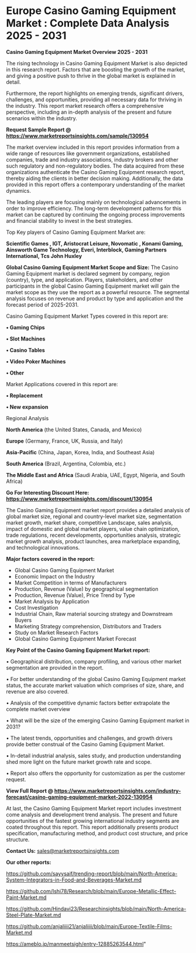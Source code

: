 # Europe Casino Gaming Equipment Market : Complete Data Analysis 2025 - 2031

<Strong> Casino Gaming Equipment Market Overview 2025 - 2031</strong>

The rising technology in Casino Gaming Equipment Market is also depicted in this research report. Factors that are boosting the growth of the market, and giving a positive push to thrive in the global market is explained in detail.

Furthermore, the report highlights on emerging trends, significant drivers, challenges, and opportunities, providing all necessary data for thriving in the industry. This report market research offers a comprehensive perspective, including an in-depth analysis of the present and future scenarios within the industry.

<strong>Request Sample Report @ <a href=https://www.marketreportsinsights.com/sample/130954>https://www.marketreportsinsights.com/sample/130954</a></strong>

The market overview included in this report provides information from a wide range of resources like government organizations, established companies, trade and industry associations, industry brokers and other such regulatory and non-regulatory bodies. The data acquired from these organizations authenticate the Casino Gaming Equipment research report, thereby aiding the clients in better decision making. Additionally, the data provided in this report offers a contemporary understanding of the market dynamics.

The leading players are focusing mainly on technological advancements in order to improve efficiency. The long-term development patterns for this market can be captured by continuing the ongoing process improvements and financial stability to invest in the best strategies.

Top Key players of Casino Gaming Equipment Market are:

<strong>Scientific Games , IGT, Aristocrat Leisure, Novomatic , Konami Gaming, Ainsworth Game Technology, Everi, Interblock, Gaming Partners International, Tcs John Huxley</strong>

<strong><b>Global Casino Gaming Equipment Market Scope and Size:</b></strong>
The Casino Gaming Equipment market is declared segment by company, region (country), type, and application. Players, stakeholders, and other participants in the global Casino Gaming Equipment market will gain the market scope as they use the report as a powerful resource. The segmental analysis focuses on revenue and product by type and application and the forecast period of 2025-2031.

Casino Gaming Equipment Market Types covered in this report are:

<strong>• Gaming Chips

• Slot Machines

• Casino Tables

• Video Poker Machines

• Other</strong>

Market Applications covered in this report are:

<strong>• Replacement

• New expansion</strong> 

Regional Analysis

<strong>North America</strong> (the United States, Canada, and Mexico)

<strong>Europe</strong> (Germany, France, UK, Russia, and Italy)

<strong>Asia-Pacific</strong> (China, Japan, Korea, India, and Southeast Asia)

<strong>South America</strong> (Brazil, Argentina, Colombia, etc.)

<strong>The Middle East and Africa</strong> (Saudi Arabia, UAE, Egypt, Nigeria, and South Africa)

<strong>Go For Interesting Discount Here: <a href=https://www.marketreportsinsights.com/discount/130954>https://www.marketreportsinsights.com/discount/130954</a></strong>

The Casino Gaming Equipment market report provides a detailed analysis of global market size, regional and country-level market size, segmentation market growth, market share, competitive Landscape, sales analysis, impact of domestic and global market players, value chain optimization, trade regulations, recent developments, opportunities analysis, strategic market growth analysis, product launches, area marketplace expanding, and technological innovations.

<strong><b>Major factors covered in the report:</b></strong>
<ul>
  <li>Global Casino Gaming Equipment Market </li>
  <li>Economic Impact on the Industry</li>
  <li>Market Competition in terms of Manufacturers</li>
  <li>Production, Revenue (Value) by geographical segmentation</li>
  <li>Production, Revenue (Value), Price Trend by Type</li>
  <li>Market Analysis by Application</li>
  <li>Cost Investigation</li>
  <li>Industrial Chain, Raw material sourcing strategy and Downstream Buyers</li>
  <li>Marketing Strategy comprehension, Distributors and Traders</li>
  <li>Study on Market Research Factors</li>
  <li>Global Casino Gaming Equipment Market Forecast</li>
</ul>

<strong><b>Key Point of the Casino Gaming Equipment Market report:</b></strong>

• Geographical distribution, company profiling, and various other market segmentation are provided in the report.

• For better understanding of the global Casino Gaming Equipment market status, the accurate market valuation which comprises of size, share, and revenue are also covered.

• Analysis of the competitive dynamic factors better extrapolate the complete market overview

• What will be the size of the emerging Casino Gaming Equipment market in 2031?

• The latest trends, opportunities and challenges, and growth drivers provide better construal of the Casino Gaming Equipment Market.

• In-detail industrial analysis, sales study, and production understanding shed more light on the future market growth rate and scope.

• Report also offers the opportunity for customization as per the customer request.

<strong><b>View Full Report @ <a href=https://www.marketreportsinsights.com/industry-forecast/casino-gaming-equipment-market-2022-130954>https://www.marketreportsinsights.com/industry-forecast/casino-gaming-equipment-market-2022-130954</a></b></strong>


At last, the Casino Gaming Equipment Market report includes investment come analysis and development trend analysis. The present and future opportunities of the fastest growing international industry segments are coated throughout this report. This report additionally presents product specification, manufacturing method, and product cost structure, and price structure.

<strong>Contact Us:</strong>
sales@marketreportsinsights.com

<strong>Our other reports:</strong>

<a href=https://github.com/sayysaif/trending-report/blob/main/North-America-System-Integrators-in-Food-and-Beverages-Market.md>https://github.com/sayysaif/trending-report/blob/main/North-America-System-Integrators-in-Food-and-Beverages-Market.md</a>

<a href=https://github.com/Ishi78/Research/blob/main/Europe-Metallic-Effect-Paint-Market.md>https://github.com/Ishi78/Research/blob/main/Europe-Metallic-Effect-Paint-Market.md</a>

<a href=https://github.com/Hindavi23/Researchinsights/blob/main/North-America-Steel-Plate-Market.md>https://github.com/Hindavi23/Researchinsights/blob/main/North-America-Steel-Plate-Market.md</a>

<a href=https://github.com/anjaliiii21/anjaliiii/blob/main/Europe-Textile-Films-Market.md>https://github.com/anjaliiii21/anjaliiii/blob/main/Europe-Textile-Films-Market.md</a>

<a href=https://ameblo.jp/manmeetsigh/entry-12885263544.html>https://ameblo.jp/manmeetsigh/entry-12885263544.html</a>"
